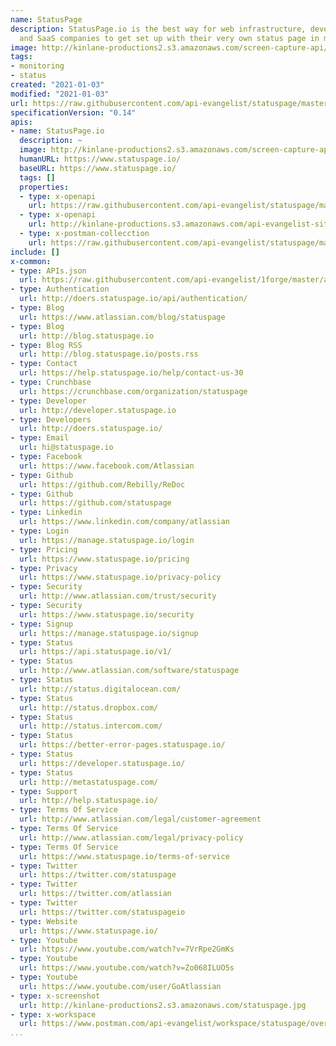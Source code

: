 ```yaml
---
name: StatusPage
description: StatusPage.io is the best way for web infrastructure, developer API,
  and SaaS companies to get set up with their very own status page in minutes
image: http://kinlane-productions2.s3.amazonaws.com/screen-capture-api/18898-statuspage-io.jpg
tags:
- monitoring
- status
created: "2021-01-03"
modified: "2021-01-03"
url: https://raw.githubusercontent.com/api-evangelist/statuspage/master/apis.json
specificationVersion: "0.14"
apis:
- name: StatusPage.io
  description: ~
  image: http://kinlane-productions2.s3.amazonaws.com/screen-capture-api/18898-statuspage-io.jpg
  humanURL: https://www.statuspage.io/
  baseURL: https://www.statuspage.io/
  tags: []
  properties:
  - type: x-openapi
    url: https://raw.githubusercontent.com/api-evangelist/statuspage/master/statuspage-io-openapi.json
  - type: x-openapi
    url: http://kinlane-productions.s3.amazonaws.com/api-evangelist-site/company/openapis/statuspage-io.json
  - type: x-postman-collecction
    url: https://raw.githubusercontent.com/api-evangelist/statuspage/master/statuspage-io-postman-collection.json
include: []
x-common:
- type: APIs.json
  url: https://raw.githubusercontent.com/api-evangelist/1forge/master/apis.json
- type: Authentication
  url: http://doers.statuspage.io/api/authentication/
- type: Blog
  url: https://www.atlassian.com/blog/statuspage
- type: Blog
  url: http://blog.statuspage.io
- type: Blog RSS
  url: http://blog.statuspage.io/posts.rss
- type: Contact
  url: https://help.statuspage.io/help/contact-us-30
- type: Crunchbase
  url: https://crunchbase.com/organization/statuspage
- type: Developer
  url: http://developer.statuspage.io
- type: Developers
  url: http://doers.statuspage.io/
- type: Email
  url: hi@statuspage.io
- type: Facebook
  url: https://www.facebook.com/Atlassian
- type: Github
  url: https://github.com/Rebilly/ReDoc
- type: Github
  url: https://github.com/statuspage
- type: Linkedin
  url: https://www.linkedin.com/company/atlassian
- type: Login
  url: https://manage.statuspage.io/login
- type: Pricing
  url: https://www.statuspage.io/pricing
- type: Privacy
  url: https://www.statuspage.io/privacy-policy
- type: Security
  url: http://www.atlassian.com/trust/security
- type: Security
  url: https://www.statuspage.io/security
- type: Signup
  url: https://manage.statuspage.io/signup
- type: Status
  url: https://api.statuspage.io/v1/
- type: Status
  url: http://www.atlassian.com/software/statuspage
- type: Status
  url: http://status.digitalocean.com/
- type: Status
  url: http://status.dropbox.com/
- type: Status
  url: http://status.intercom.com/
- type: Status
  url: https://better-error-pages.statuspage.io/
- type: Status
  url: https://developer.statuspage.io/
- type: Status
  url: http://metastatuspage.com/
- type: Support
  url: http://help.statuspage.io/
- type: Terms Of Service
  url: http://www.atlassian.com/legal/customer-agreement
- type: Terms Of Service
  url: http://www.atlassian.com/legal/privacy-policy
- type: Terms Of Service
  url: https://www.statuspage.io/terms-of-service
- type: Twitter
  url: https://twitter.com/statuspage
- type: Twitter
  url: https://twitter.com/atlassian
- type: Twitter
  url: https://twitter.com/statuspageio
- type: Website
  url: https://www.statuspage.io/
- type: Youtube
  url: https://www.youtube.com/watch?v=7VrRpe2GmKs
- type: Youtube
  url: https://www.youtube.com/watch?v=Zo068ILUO5s
- type: Youtube
  url: https://www.youtube.com/user/GoAtlassian
- type: x-screenshot
  url: http://kinlane-productions2.s3.amazonaws.com/statuspage.jpg
- type: x-workspace
  url: https://www.postman.com/api-evangelist/workspace/statuspage/overview
...
```

